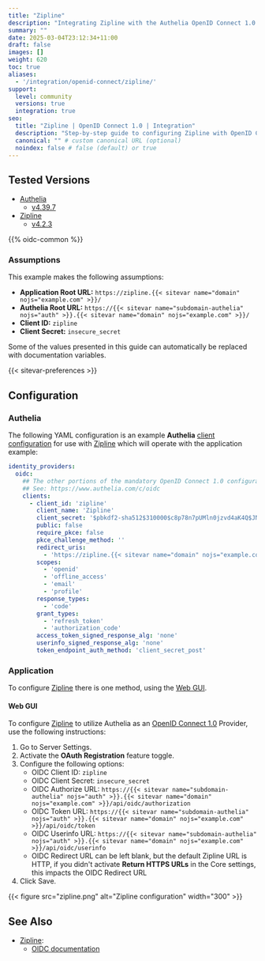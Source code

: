```yaml
---
title: "Zipline"
description: "Integrating Zipline with the Authelia OpenID Connect 1.0 Provider."
summary: ""
date: 2025-03-04T23:12:34+11:00
draft: false
images: []
weight: 620
toc: true
aliases:
  - '/integration/openid-connect/zipline/'
support:
  level: community
  versions: true
  integration: true
seo:
  title: "Zipline | OpenID Connect 1.0 | Integration"
  description: "Step-by-step guide to configuring Zipline with OpenID Connect 1.0 for secure SSO. Enhance your login flow using Authelia’s modern identity management."
  canonical: "" # custom canonical URL (optional)
  noindex: false # false (default) or true
---
```


## Tested Versions

- [Authelia]
  - [v4.39.7](https://github.com/authelia/authelia/releases/tag/v4.39.7)
- [Zipline]
  - [v4.2.3](https://github.com/diced/zipline/releases/tag/v4.2.3)

{{% oidc-common %}}

### Assumptions

This example makes the following assumptions:

- __Application Root URL:__ `https://zipline.{{< sitevar name="domain" nojs="example.com" >}}/`
- __Authelia Root URL:__ `https://{{< sitevar name="subdomain-authelia" nojs="auth" >}}.{{< sitevar name="domain" nojs="example.com" >}}/`
- __Client ID:__ `zipline`
- __Client Secret:__ `insecure_secret`

Some of the values presented in this guide can automatically be replaced with documentation variables.

{{< sitevar-preferences >}}

## Configuration

### Authelia

The following YAML configuration is an example __Authelia__ [client configuration] for use with [Zipline] which will
operate with the application example:

```yaml {title="configuration.yml"}
identity_providers:
  oidc:
    ## The other portions of the mandatory OpenID Connect 1.0 configuration go here.
    ## See: https://www.authelia.com/c/oidc
    clients:
      - client_id: 'zipline'
        client_name: 'Zipline'
        client_secret: '$pbkdf2-sha512$310000$c8p78n7pUMln0jzvd4aK4Q$JNRBzwAo0ek5qKn50cFzzvE9RXV88h1wJn5KGiHrD0YKtZaR/nCb2CJPOsKaPK0hjf.9yHxzQGZziziccp6Yng'  # The digest of 'insecure_secret'.
        public: false
        require_pkce: false
        pkce_challenge_method: ''
        redirect_uris:
          - 'https://zipline.{{< sitevar name="domain" nojs="example.com" >}}/api/auth/oauth/oidc'
        scopes:
          - 'openid'
          - 'offline_access'
          - 'email'
          - 'profile'
        response_types:
          - 'code'
        grant_types:
          - 'refresh_token'
          - 'authorization_code'
        access_token_signed_response_alg: 'none'
        userinfo_signed_response_alg: 'none'
        token_endpoint_auth_method: 'client_secret_post'
```

### Application

To configure [Zipline] there is one method, using the [Web GUI](#web-gui).

#### Web GUI

To configure [Zipline] to utilize Authelia as an [OpenID Connect 1.0] Provider, use the following instructions:

1. Go to Server Settings.
2. Activate the **OAuth Registration** feature toggle.
3. Configure the following options:
   - OIDC Client ID: `zipline`
   - OIDC Client Secret: `insecure_secret`
   - OIDC Authorize URL: `https://{{< sitevar name="subdomain-authelia" nojs="auth" >}}.{{< sitevar name="domain" nojs="example.com" >}}/api/oidc/authorization`
   - OIDC Token URL: `https://{{< sitevar name="subdomain-authelia" nojs="auth" >}}.{{< sitevar name="domain" nojs="example.com" >}}/api/oidc/token`
   - OIDC Userinfo URL: `https://{{< sitevar name="subdomain-authelia" nojs="auth" >}}.{{< sitevar name="domain" nojs="example.com" >}}/api/oidc/userinfo`
   - OIDC Redirect URL can be left blank, but the default Zipline URL is HTTP, if you didn't activate **Return HTTPS URLs** in the Core settings, this impacts the OIDC Redirect URL
4. Click Save.

{{< figure src="zipline.png" alt="Zipline configuration" width="300" >}}

## See Also

- [Zipline]:
  - [OIDC documentation](https://zipline.diced.sh/docs/guides/oauth/oidc)

[Authelia]: https://www.authelia.com
[Zipline]: https://zipline.diced.sh/
[OpenID Connect 1.0]: ../../introduction.md
[client configuration]: ../../../../configuration/identity-providers/openid-connect/clients.md
